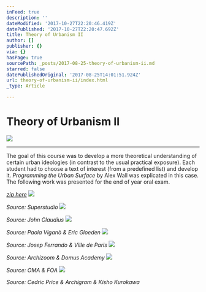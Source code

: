 ```yaml
---
inFeed: true
description: ''
dateModified: '2017-10-27T22:20:46.419Z'
datePublished: '2017-10-27T22:20:47.692Z'
title: Theory of Urbanism II
author: []
publisher: {}
via: {}
hasPage: true
sourcePath: _posts/2017-08-25-theory-of-urbanism-ii.md
starred: false
datePublishedOriginal: '2017-08-25T14:01:51.924Z'
url: theory-of-urbanism-ii/index.html
_type: Article

---
```

# Theory of Urbanism II
![](https://the-grid-user-content.s3-us-west-2.amazonaws.com/a37dfab7-5f8e-4fa6-8a3e-d29143e3e090.jpg)

---

The goal of this course was to develop a more theoretical understanding of certain urban ideologies (in contrast to the usual practical exposure). Each student had to choose a text of interest (from a predefined list) and develop it. _Programming the Urban Surface_ by Alex Wall was explicated in this case. The following work was presented for the end of year oral exam.

_[zip here][0]_
![](https://the-grid-user-content.s3-us-west-2.amazonaws.com/c976dc9a-c43e-44d8-9b19-1eab3dfeda4d.jpg)

_Source: Superstudio_
![](https://the-grid-user-content.s3-us-west-2.amazonaws.com/fe61e71b-10e9-4618-aee4-48065e211caa.jpg)

_Source: John Claudius_
![](https://the-grid-user-content.s3-us-west-2.amazonaws.com/6e2952de-f083-4391-8eca-e59253bcdae8.jpg)

_Source: Paola Viganò & Eric Gloeden_
![](https://the-grid-user-content.s3-us-west-2.amazonaws.com/f2eacbc8-428d-49d6-86e2-03fb1c82c13b.jpg)

_Source: Josep Ferrando & Ville de Paris_
![](https://the-grid-user-content.s3-us-west-2.amazonaws.com/598c4539-4484-40ea-b95f-8c43e7c530a8.jpg)

_Source: Archizoom & Domus Academy_
![](https://the-grid-user-content.s3-us-west-2.amazonaws.com/f052f55c-564b-4238-8aaa-b54fe1697b01.jpg)

_Source: OMA & FOA_
![](https://the-grid-user-content.s3-us-west-2.amazonaws.com/bbaa53de-742e-4a8e-a623-388584b005dd.jpg)

_Source: Cedric Price & Archigram & Kisho Kurokawa_

[0]: https://drive.google.com/open?id=0Bz-bSUCMZAQ7U01IVXZnZUh1RkU "zip file"